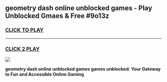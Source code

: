
## geometry dash online unblocked games - Play Unblocked Gmaes & Free #9o13z
<h3>
<a href="https://news.freeplayer.one?title=geometry_dash_online_unblocked_games&ref=03M">CLICK TO PLAY</a></h3>
<hr>

<h3>
<a href="https://news.freeplayer.one?title=geometry_dash_online_unblocked_games&ref=03M">CLICK 2 PLAY</a>
  
</h3>

<a href="https://news.freeplayer.one?title=geometry_dash_online_unblocked_games&ref=03M"><img src="https://clearcache.store/games.png"></a>


**geometry dash online unblocked games games unblocked: Your Gateway to Fun and Accessible Online Gaming**

